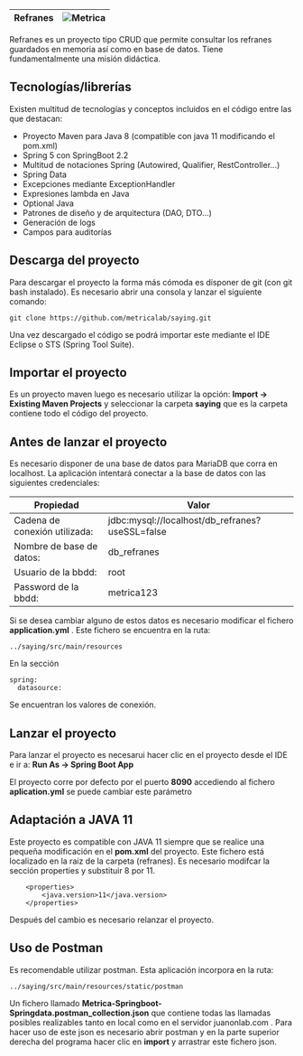 
|Refranes | ![Metrica](https://github.com/metricalab/refranes/blob/master/src/main/resources/static/metricaLogo.jpg) |
|-------|--------|

Refranes es un proyecto tipo CRUD que permite consultar los refranes guardados en memoria así como en base de datos. Tiene fundamentalmente una misión didáctica. 

## Tecnologías/librerías

Existen multitud de tecnologías y conceptos incluidos en el código entre las que destacan:

 * Proyecto Maven para Java 8 (compatible con java 11 modificando el pom.xml)
 * Spring 5 con SpringBoot 2.2
 * Multitud de notaciones Spring (Autowired, Qualifier, RestController...)
 * Spring Data
 * Excepciones mediante ExceptionHandler
 * Expresiones lambda en Java
 * Optional Java
 * Patrones de diseño y de arquitectura (DAO, DTO...)
 * Generación de logs
 * Campos para auditorías

## Descarga del proyecto

Para descargar el proyecto la forma más cómoda es disponer de git (con git bash instalado). Es necesario abrir una consola y lanzar el siguiente comando:

```
git clone https://github.com/metricalab/saying.git
```

Una vez descargado el código se podrá importar este mediante el IDE Eclipse o STS (Spring Tool Suite). 

## Importar el proyecto

Es un proyecto maven luego es necesario utilizar la opción: **Import -> Existing Maven Projects** y seleccionar la carpeta **saying** que es la carpeta contiene todo el código del proyecto.

## Antes de lanzar el proyecto

Es necesario disponer de una base de datos para MariaDB que corra en localhost. La aplicación intentará conectar a la base de datos con las siguientes credenciales: 

| Propiedad | Valor |
|-------------------------------|-------------------------------------------------|
| Cadena de conexión utilizada: | jdbc:mysql://localhost/db_refranes?useSSL=false |
| Nombre de base de datos:      | db_refranes                                     |
| Usuario de la bbdd:           | root                                            |
| Password de la bbdd:          | metrica123                                      |

Si se desea cambiar alguno de estos datos es necesario modificar el fichero **application.yml** . Este fichero se encuentra en la ruta:
```
../saying/src/main/resources
```
En la sección
```
spring:
  datasource:
```
Se encuentran los valores de conexión.

## Lanzar el proyecto

Para lanzar el proyecto es necesarui hacer clic en el proyecto desde el IDE e ir a: **Run As -> Spring Boot App**

El proyecto corre por defecto por el puerto **8090** accediendo al fichero **aplication.yml** se puede cambiar este parámetro

## Adaptación a JAVA 11

Este proyecto es compatible con JAVA 11 siempre que se realice una pequeña modificación en el **pom.xml** del proyecto. 
Este fichero está localizado en la raiz de la carpeta (refranes). Es necesario modifcar la sección properties y substituir 8 por 11.
```
	<properties>
		<java.version>11</java.version>
	</properties>
 ```
Después del cambio es necesario relanzar el proyecto.

## Uso de Postman

Es recomendable utilizar postman. Esta aplicación incorpora en la ruta:

```
../saying/src/main/resources/static/postman
```

Un fichero llamado **Metrica-Springboot-Springdata.postman_collection.json** que contiene todas las llamadas posibles realizables tanto en local como en el servidor juanonlab.com . Para hacer uso de este json es necesario abrir postman y en la parte superior derecha del programa hacer clic en **import** y arrastrar este fichero json.

